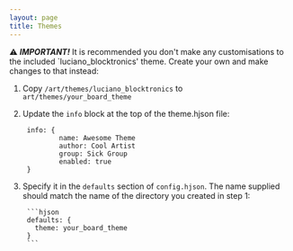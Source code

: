 ```yaml
---
layout: page
title: Themes
---
```

:warning: ***IMPORTANT!*** It is recommended you don't make any customisations to the included 
`luciano_blocktronics' theme. Create your own and make changes to that instead:

1. Copy `/art/themes/luciano_blocktronics` to `art/themes/your_board_theme`
2. Update the `info` block at the top of the theme.hjson file:
   
        info: {
                name: Awesome Theme
                author: Cool Artist
                group: Sick Group
                enabled: true
        }

3. Specify it in the `defaults` section of `config.hjson`. The name supplied should match the name of the 
directory you created in step 1:

        ```hjson 
        defaults: {
          theme: your_board_theme
        }
        ```
